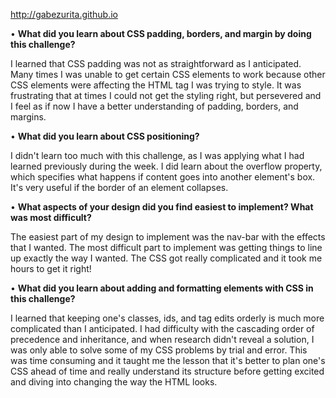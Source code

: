 http://gabezurita.github.io

• **What did you learn about CSS padding, borders, and margin by doing this challenge?**

I learned that CSS padding was not as straightforward as I anticipated. Many times I was unable to get certain CSS elements to work because other CSS elements were affecting the HTML tag I was trying to style. It was frustrating that at times I could not get the styling right, but persevered and I feel as if now I have a better understanding of padding, borders, and margins.

• **What did you learn about CSS positioning?**

I didn't learn too much with this challenge, as I was applying what I had learned previously during the week. I did learn about the overflow property, which specifies what happens if content goes into another element's box. It's very useful if the border of an element collapses.

• **What aspects of your design did you find easiest to implement? What was most difficult?**

The easiest part of my design to implement was the nav-bar with the effects that I wanted. The most difficult part to implement was getting things to line up exactly the way I wanted. The CSS got really complicated and it took me hours to get it right!

• **What did you learn about adding and formatting elements with CSS in this challenge?**

I learned that keeping one's classes, ids, and tag edits orderly is much more complicated than I anticipated. I had difficulty with the cascading order of  precedence and inheritance, and when research didn't reveal a solution, I was only able to solve some of my CSS problems by trial and error. This was time consuming and it taught me the lesson that it's better to plan one's CSS ahead of time and really understand its structure before getting excited and diving into changing the way the HTML looks. 

